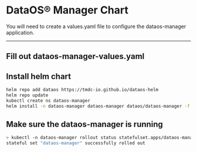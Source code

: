 # DataOS® Manager Chart

You will need to create a values.yaml file to configure the dataos-manager application.

---

## Fill out dataos-manager-values.yaml


## Install helm chart

```sh
helm repo add dataos https://tmdc-io.github.io/dataos-helm
helm repo update
kubectl create ns dataos-manager
helm install -n dataos-manager dataos-manager dataos/dataos-manager -f dataos-manager-values.yaml
```

## Make sure the dataos-manager is running

```sh
> kubectl -n dataos-manager rollout status statefulset.apps/dataos-manager
stateful set "dataos-manager" successfully rolled out
```


